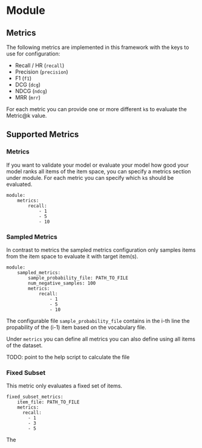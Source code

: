 # Module

## Metrics

The following metrics are implemented in this framework with the keys to use for configuration:

- Recall / HR (`recall`)
- Precision (`precision`)
- F1 (`f1`)
- DCG (`dcg`)
- NDCG (`ndcg`)
- MRR (`mrr`)

For each metric you can provide one or more different `k`s to evaluate the Metric@k value.

## Supported Metrics

### Metrics

If you want to validate your model or evaluate your model how good your model ranks all items
of the item space, you can specify a metrics section under module.
For each metric you can specify which `k`s should be evaluated.

```
module: 
    metrics:
        recall:
            - 1
            - 5
            - 10
```


### Sampled Metrics

In contrast to metrics the sampled metrics configuration only samples items from the item space
to evaluate it with target item(s).


```
module: 
    sampled_metrics:
        sample_probability_file: PATH_TO_FILE
        num_negative_samples: 100
        metrics:
            recall:
                - 1
                - 5
                - 10
```

The configurable file `sample_probability_file` contains in the i-th line the propability of the (i-1) item based
on the vocabulary file.

Under `metrics` you can define all metrics you can also define using all items of the dataset.

TODO: point to the help script to calculate the file

### Fixed Subset

This metric only evaluates a fixed set of items.

```
fixed_subset_metrics:
    item_file: PATH_TO_FILE
    metrics:
      recall:
        - 1
        - 3
        - 5
```

The 